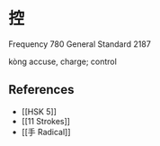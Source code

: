 # 控
Frequency 780
General Standard 2187

kòng
accuse, charge; control

## References
- [[HSK 5]]
- [[11 Strokes]]
- [[手 Radical]]